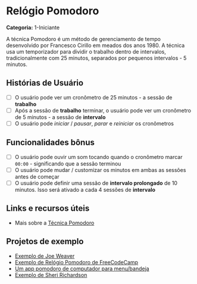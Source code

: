 # Relógio Pomodoro

**Categoria:** 1-Iniciante

A técnica Pomodoro é um método de gerenciamento de tempo desenvolvido por Francesco Cirillo em meados dos anos 1980. A técnica usa um temporizador para dividir o trabalho dentro de intervalos, tradicionalmente com 25 minutos, separados por pequenos intervalos - 5 minutos.

## Histórias de Usuário

-   [ ] O usuário pode ver um cronômetro de 25 minutos - a sessão de **trabalho**
-   [ ] Após a sessão de **trabalho** terminar, o usuário pode ver um cronômetro de 5 minutos - a sessão de **intervalo**
-   [ ] O usuário pode _iniciar_ / _pausar_, _parar_ e _reiniciar_ os cronômetros

## Funcionalidades bônus

-   [ ] O usuário pode ouvir um som tocando quando o cronômetro marcar `00:00` - significando que a sessão terminou
-   [ ] O usuário pode mudar / customizar os minutos em ambas as sessões antes de começar
-   [ ] O usuário pode definir uma sessão de **intervalo prolongado** de 10 minutos. Isso será ativado a cada 4 sessões de **intervalo**

## Links e recursos úteis

- Mais sobre a [Técnica Pomodoro](https://en.m.wikipedia.org/wiki/Pomodoro_Technique)

## Projetos de exemplo

- [Exemplo de Joe Weaver](https://codepen.io/JoeWeaver/pen/bLbbxK)
- [Exemplo de Relógio Pomodoro de FreeCodeCamp](https://codepen.io/freeCodeCamp/full/XpKrrW)
- [Um app pomodoro de computador para menu/bandeja](https://github.com/amitmerchant1990/pomolectron)
- [Exemplo de Sheri Richardson](https://srd-pomodoro-timer.netlify.com/)